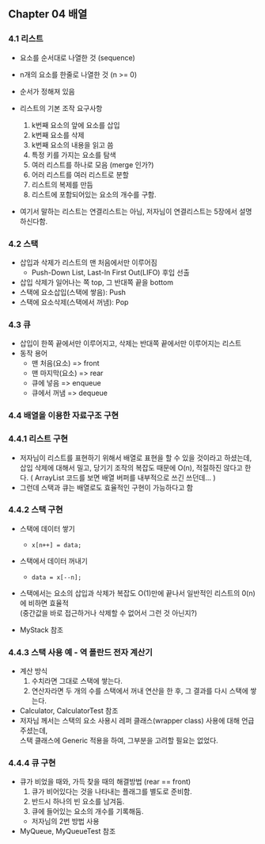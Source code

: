 ## Chapter 04 배열

### 4.1 리스트
* 요소를 순서대로 나열한 것 (sequence)
* n개의 요소를 한줄로 나열한 것 (n >= 0)
* 순서가 정해져 있음
* 리스트의 기본 조작 요구사항
    1. k번째 요소의 앞에 요소를 삽입
    2. k번째 요소를 삭제
    3. k번째 요소의 내용을 읽고 씀
    4. 특정 키를 가지는 요소를 탐색
    5. 여러 리스트를 하나로 모음 (merge 인가?)
    6. 어러 리스트를 여러 리스트로 분할
    7. 리스트의 복제를 만듬
    8. 리스트에 포함되어있는 요소의 개수를 구함.
    
* 여기서 말하는 리스트는 연결리스트는 아님, 저자님이 연결리스트는 5장에서 설명하신다함.



### 4.2 스택
* 삽입과 삭제가 리스트의 맨 처음에서만 이루어짐
    * Push-Down List, Last-In First Out(LIFO) 후입 선출
* 삽입 삭제가 일어나는 쪽 top, 그 반대쪽 끝을 bottom
* 스택에 요소삽입(스택에 쌓음): Push 
* 스택에 요소삭제(스택에서 꺼냄): Pop



### 4.3 큐
* 삽입이 한쪽 끝에서만 이루어지고, 삭제는 반대쪽 끝에서만 이루어지는 리스트
* 동작 용어  
    * 맨 처음(요소) => front
    * 맨 마지막(요소) => rear
    * 큐에 넣음 => enqueue
    * 큐에서 꺼냄 => dequeue



### 4.4 배열을 이용한 자료구조 구현

### 4.4.1 리스트 구현
* 저자님이 리스트를 표현하기 위해서 배열로 표현을 할 수 있을 것이라고 하셨는데,  
  삽입 삭제에 대해서 밀고, 당기기 조작의 복잡도 때문에 O(n), 적절하진 않다고 한다. 
  ( ArrayList 코드를 보면 배열 버퍼를 내부적으로 쓰긴 쓰던데... )
* 그런데 스택과 큐는 배열로도 효율적인 구현이 가능하다고 함  


### 4.4.2 스택 구현
* 스택에 데이터 쌓기
    * `x[n++] = data;`
* 스택에서 데이터 꺼내기
    * `data = x[--n];`
    
* 스택에서는 요소의 삽입과 삭제가 복잡도 O(1)만에 끝나서 일반적인 리스트의 0(n)에 비하면 효율적  
  (중간값을 바로 접근하거나 삭제할 수 없어서 그런 것 아닌지?)
* MyStack 참조
  
### 4.4.3 스택 사용 예 - 역 폴란드 전자 계산기
* 계산 방식
  1. 수치라면 그대로 스택에 쌓는다.
  2. 연산자라면 두 개의 수를 스택에서 꺼내 연산을 한 후, 그 결과를 다시 스택에 쌓는다.
* Calculator, CalculatorTest 참조
* 저자님 께서는 스택의 요소 사용시 레퍼 클래스(wrapper class) 사용에 대해 언급 주셨는데,   
  스택 클래스에 Generic 적용을 하여, 그부분을 고려할 필요는 없었다.

### 4.4.4 큐 구현
* 큐가 비었을 때와, 가득 찾을 때의 해결방법 (rear == front)   
  1. 큐가 비어있다는 것을 나타내는 플래그를 별도로 준비함.
  2. 반드시 하나의 빈 요소를 남겨둠.
  3. 큐에 들어있는 요소의 개수를 기록해둠.
  * 저자님의 2번 방법 사용
* MyQueue, MyQueueTest 참조  


